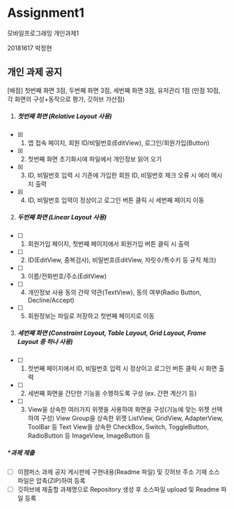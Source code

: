 # Assignment1
모바일프로그래밍 개인과제1

20181617 박정현



## 개인 과제 공지

[배점] 첫번째 화면 3점, 두번째 화면 3점, 세번째 화면 3점, 유저관리 1점 
      (만점 10점, 각 화면의 구성+동작으로 평가, 깃허브 가산점)


1. ##### 첫번째 화면 (Relative Layout 사용)
- [x] 1. 앱 접속 페이지, 회원 ID/비밀번호(EditView), 로그인/회원가입(Button)
- [x] 2. 첫번째 화면 초기화시에 파일에서 개인정보 읽어 오기
- [x] 3. ID, 비밀번호 입력 시 기존에 가입한 회원 ID, 비밀번호 체크 오류 시 에러 메시지 출력
- [x] 4. ID, 비밀번호 입력이 정상이고 로그인 버튼 클릭 시 세번째 페이지 이동 

2. ##### 두번째 화면 (Linear Layout 사용)
- [ ] 1. 회원가입 페이지, 첫번째 페이지에서 회원가입 버튼 클릭 시 출력 
- [ ] 2. ID(EditView, 중복검사), 비밀번호(EditView, 자릿수/특수키 등 규칙 체크) 
- [ ] 3. 이름/전화번호/주소(EditView)
- [ ] 4. 개인정보 사용 동의 간략 약관(TextView), 동의 여부(Radio Button, Decline/Accept)
- [ ] 5. 회원정보는 파일로 저장하고 첫번째 페이지로 이동

3. ##### 세번째 화면 (Constraint Layout, Table Layout, Grid Layout, Frame Layout 중 하나 사용)
- [ ] 1. 첫번째 페이지에서 ID, 비밀번호 입력 시 정상이고 로그인 버튼 클릭 시 화면 출력
- [ ] 2. 세번째 화면을 간단한 기능을 수행하도록 구성 (ex. 간편 계산기 등)
- [ ] 3. View을 상속한 여러가지 위젯을 사용하여 화면을 구성(기능에 맞는 위젯 선택하여 구성)
     View Group을 상속한 위젯 ListView, GridView, AdapterView, ToolBar 등
     Text View을 상속한 CheckBox, Switch, ToggleButton, RadioButton 등
     ImageView, ImageButton 등

##### *과제 제출 

- [ ] 이캠퍼스 과제 공지 게시판에 구현내용(Readme 파일) 및 깃허브 주소 기재
  소스 파일은 압축(ZIP)하여 등록
- [ ] 깃허브에 제출할 과제명으로 Repository 생성 후 소스파일 upload 및 Readme 파일 등록 
